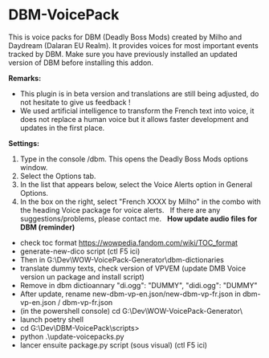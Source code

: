 # DBM-VoicePack
This is voice packs for DBM (Deadly Boss Mods) created by Milho and Daydream (Dalaran EU Realm). It provides voices for most important events tracked by DBM. Make sure you have previously installed an updated version of DBM before installing this addon.

**Remarks:**
* This plugin is in beta version and translations are still being adjusted, do not hesitate to give us feedback !
* We used artificial intelligence to transform the French text into voice, it does not replace a human voice but it allows faster development and updates in the first place.

**Settings:**
1. Type in the console /dbm. This opens the Deadly Boss Mods options window.
1. Select the Options tab.
1. In the list that appears below, select the Voice Alerts option in General Options.
1. In the box on the right, select "French XXXX by Milho" in the combo with the heading Voice package for voice alerts.
 
If there are any suggestions/problems, please contact me.
 
**How update audio files for DBM (reminder)**
* check toc format https://wowpedia.fandom.com/wiki/TOC_format
* generate-new-dico script (ctl F5 ici)
* Then in G:\Dev\WOW-VoicePack-Generator\dbm-dictionaries
* translate dummy texts, check version of VPVEM (update DMB Voice version un package and install script)
* Remove in dbm dictioannary "di.ogg": "DUMMY", "didi.ogg": "DUMMY"
* After update, rename new-dbm-vp-en.json/new-dbm-vp-fr.json in dbm-vp-en.json / dbm-vp-fr.json
* (in the powershell console) cd G:\Dev\WOW-VoicePack-Generator\
* launch poetry shell
* cd G:\Dev\DBM-VoicePack\scripts>
* python .\update-voicepacks.py
* lancer ensuite package.py script (sous visual) (ctl F5 ici)